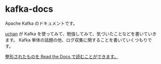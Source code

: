 # kafka-docs
Apache Kafka のドキュメントです。

[uchan](https://twitter.com/uchan_nos) が Kafka を使ってみて、勉強してみて、気づいたことなどを書いていきます。
Kafka 単体の話題の他、ログ収集に関することを書いていくつもりです。

[整形されたものを Read the Docs で読むことができます。](http://kafka-docs.readthedocs.org/ja/latest)
